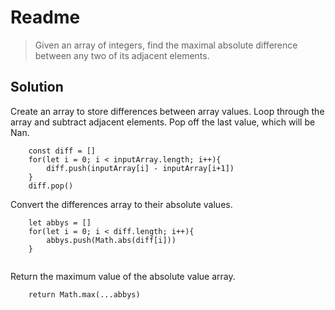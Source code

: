 # Readme 

> Given an array of integers, find the maximal absolute difference between any two of its adjacent elements.

## Solution 

Create an array to store differences between array values. 
Loop through the array and subtract adjacent elements. 
Pop off the last value, which will be Nan. 

```
    const diff = []
    for(let i = 0; i < inputArray.length; i++){
        diff.push(inputArray[i] - inputArray[i+1])
    }
    diff.pop()
```


Convert the differences array to their absolute values.
```
    let abbys = []
    for(let i = 0; i < diff.length; i++){
        abbys.push(Math.abs(diff[i]))
    }
    
```

Return the maximum value of the absolute value array. 
    
```
    return Math.max(...abbys)

```
